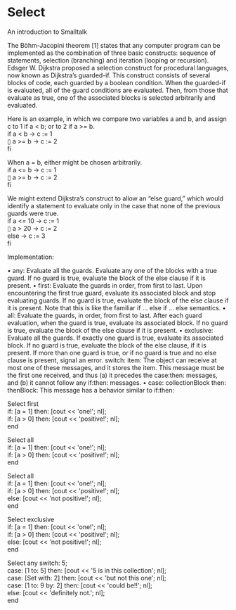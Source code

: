 # Select
An introduction to Smalltalk

The Böhm-Jacopini theorem [1] states that any computer program can be implemented as the combination of three basic constructs: sequence of statements, selection (branching) and iteration (looping or recursion). Edsger W. Dijkstra proposed a selection construct for procedural languages, now known as Dijkstra’s guarded-if. This construct consists of several blocks of code, each guarded by a boolean condition. When the guarded-if is evaluated, all of the guard conditions are evaluated. Then, from those that evaluate as true, one of the associated blocks is selected arbitrarily and evaluated.

Here is an example, in which we compare two variables a and b, and assign c to 1 if a < b; or to 2 if a >= b. <br />
if a < b → c := 1 <br />
▯ a >= b → c := 2 <br />
fi

When a = b, either might be chosen arbitrarily. <br />
if a <= b → c := 1 <br />
▯ a >= b → c := 2 <br />
fi

We might extend Dijkstra’s construct to allow an “else guard,” which would identify a statement to evaluate
only in the case that none of the previous guards were true. <br />
if a <= 10 → c := 1 <br />
▯ a > 20 → c := 2 <br />
else → c := 3 <br />
fi

Implementation:

• any: Evaluate all the guards. Evaluate any one of the blocks with a true guard. If no guard is true, evaluate the block of the else clause if it is present.
• first: Evaluate the guards in order, from first to last. Upon encountering the first true guard, evaluate its associated block and stop evaluating guards. If no guard is true, evaluate the block of the else clause if it is present. Note that this is like the familiar if … else if … else semantics.
• all: Evaluate the guards, in order, from first to last. After each guard evaluation, when the guard is true, evaluate its associated block. If no guard is true, evaluate the block of the else clause if it is present.
• exclusive: Evaluate all the guards. If exactly one guard is true, evaluate its associated block. If no guard is true, evaluate the block of the else clause, if it is present. If more than one guard is true, or if no guard is true and no else clause is present, signal an error. 
switch: item: The object can receive at most one of these messages, and it stores the item. This message must be the first one received, and thus (a) it precedes the case:then: messages, and (b) it cannot follow any if:then: messages.
• case: collectionBlock then: thenBlock: This message has a behavior similar to if:then:

Select first <br />
if: [a = 1] then: [cout << 'one!'; nl]; <br />
if: [a > 0] then: [cout << 'positive!'; nl]; <br />
end <br />

Select all <br />
if: [a = 1] then: [cout << 'one!'; nl]; <br />
if: [a > 0] then: [cout << 'positive!'; nl]; <br />
end <br />

Select all <br />
if: [a = 1] then: [cout << 'one!'; nl]; <br />
if: [a > 0] then: [cout << 'positive!'; nl]; <br />
else: [cout << 'not positive!'; nl]; <br />
end 

Select exclusive <br />
if: [a = 1] then: [cout << 'one!'; nl]; <br /> 
if: [a > 0] then: [cout << 'positive!'; nl]; <br />
else: [cout << 'not positive!'; nl]; <br />
end <br />

Select any switch: 5; <br />
case: [1 to: 5] then: [cout << '5 is in this collection'; nl]; <br />
case: [Set with: 2] then: [cout << 'but not this one'; nl]; <br />
case: [1 to: 9 by: 2] then: [cout << 'could be!!'; nl]; <br />
else: [cout << 'definitely not.'; nl]; <br />
end <br />







